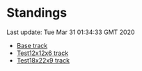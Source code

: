 # Standings

Last update: Tue Mar 31 01:34:33 GMT 2020

* [Base track](comps/Base/2020-03-31/standings.md)
* [Test12x12x6 track](comps/Test12x12x6/2020-03-31/standings.md)
* [Test18x22x9 track](comps/Test18x22x9/2020-03-31/standings.md)
